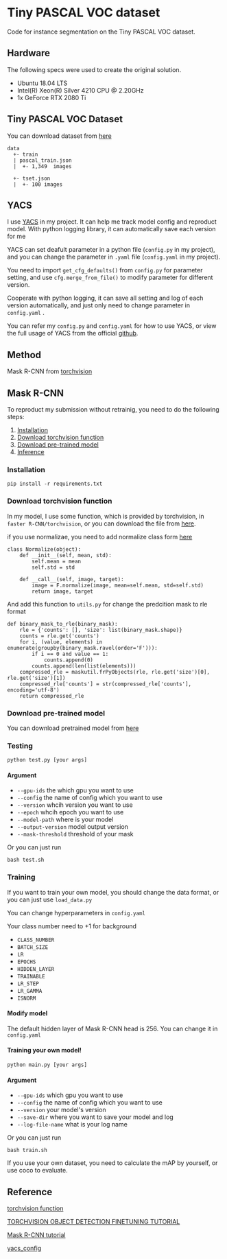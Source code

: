 # Tiny PASCAL VOC dataset
Code for instance segmentation on the Tiny PASCAL VOC dataset.


## Hardware

The following specs were used to create the original solution.

- Ubuntu 18.04 LTS
- Intel(R) Xeon(R) Silver 4210 CPU @ 2.20GHz
- 1x GeForce RTX 2080 Ti

## Tiny PASCAL VOC Dataset

You can download dataset from [here](https://drive.google.com/drive/folders/1fGg03EdBAxjFumGHHNhMrz2sMLLH04FK)
```
data
  +- train
  | pascal_train.json
  |  +- 1,349  images
  
  +- tset.json
  |  +- 100 images

```

## YACS
I use [YACS](https://github.com/rbgirshick/yacs) in my project. It can help me track model config and reproduct model. With python logging library, it can automatically save each version for me

YACS can set deafult parameter in a python file (`config.py` in my project), and you can change the parameter in `.yaml` file (`config.yaml` in my project). 

You need to import `get_cfg_defaults()` from `config.py` for parameter setting, and use `cfg.merge_from_file()` to modify parameter for different version. 

Cooperate with python logging, it can save all setting and log of each version automatically, and just only need to change parameter in `config.yaml` .

You can refer my `config.py` and `config.yaml` for how to use YACS, or view the full usage of YACS from the official [github](https://github.com/rbgirshick/yacs).


## Method

Mask R-CNN from [torchvision](https://pytorch.org/tutorials/intermediate/torchvision_tutorial.html)



## Mask R-CNN
To reproduct my submission without retrainig, you need to do the following steps:

1. [Installation](#installation)
2. [Download torchvision function](#Download-torchvision-function)
3. [Download pre-trained model](#Download-pre-trained-model)
4. [Inference](#Testing)

### Installation
```
pip install -r requirements.txt
```
### Download torchvision function

In my model, I use some function, which is provided by torchvision, in `faster R-CNN/torchvision`, or you can download the file from [here](https://github.com/pytorch/vision/tree/master/references/detection).

if you use normalizae, you need to add normalize class form [here](https://github.com/pytorch/vision/blob/master/references/segmentation/transforms.py)
```
class Normalize(object):
    def __init__(self, mean, std):
        self.mean = mean
        self.std = std

    def __call__(self, image, target):
        image = F.normalize(image, mean=self.mean, std=self.std)
        return image, target
```

And add this function to `utils.py` for change the predcition mask to rle format
```
def binary_mask_to_rle(binary_mask):
    rle = {'counts': [], 'size': list(binary_mask.shape)}
    counts = rle.get('counts')
    for i, (value, elements) in enumerate(groupby(binary_mask.ravel(order='F'))):
        if i == 0 and value == 1:
            counts.append(0)
        counts.append(len(list(elements)))
    compressed_rle = maskutil.frPyObjects(rle, rle.get('size')[0], rle.get('size')[1])
    compressed_rle['counts'] = str(compressed_rle['counts'], encoding='utf-8')
    return compressed_rle
```

### Download pre-trained model

You can download pretrained model from [here](https://drive.google.com/file/d/1Ol4S84vnXCU4wnFCpZjgfojtrzdGP_kZ/view?usp=sharing)


### Testing

```
python test.py [your args]
```

#### Argument
* `--gpu-ids`         the which gpu you want to use 
* `--config`          the name of config which you want to use 
* `--version`         whcih version you want to use
* `--epoch`           whcih epoch you want to use 
* `--model-path`      where is your model 
* `--output-version`  model output version
* `--mask-threshold`  threshold of your mask

Or you can just run 
```
bash test.sh
```
### Training 

If you want to train your own model, you should change the data format, or you can just use `load_data.py`

You can change hyperparameters in `config.yaml`

Your class number need to +1 for background

  - `CLASS_NUMBER` 
  - `BATCH_SIZE` 
  - `LR` 
  - `EPOCHS` 
  - `HIDDEN_LAYER` 
  - `TRAINABLE` 
  - `LR_STEP`
  - `LR_GAMMA`
  - `ISNORM` 

#### Modify model
The default hidden layer of Mask R-CNN head is 256. You can change it in `config.yaml`


#### Training your own model!
```
python main.py [your args]
```

#### Argument
* `--gpu-ids`         which gpu you want to use 
* `--config`          the name of config which you want to use 
* `--version`         your model's version
* `--save-dir`        where you want to save your model and log 
* `--log-file-name`   what is your log name 


Or you can just run 
```
bash train.sh
```



If you use your own dataset, you need to calculate the mAP by yourself, or use coco to evaluate.


## Reference

[torchvision function](https://github.com/pytorch/vision/tree/master/references/detection)

[TORCHVISION OBJECT DETECTION FINETUNING TUTORIAL](https://pytorch.org/tutorials/intermediate/torchvision_tutorial.html)

[Mask R-CNN tutorial](https://blog.csdn.net/u013685264/article/details/100564660)

[yacs_config](https://github.com/rbgirshick/yacs)
